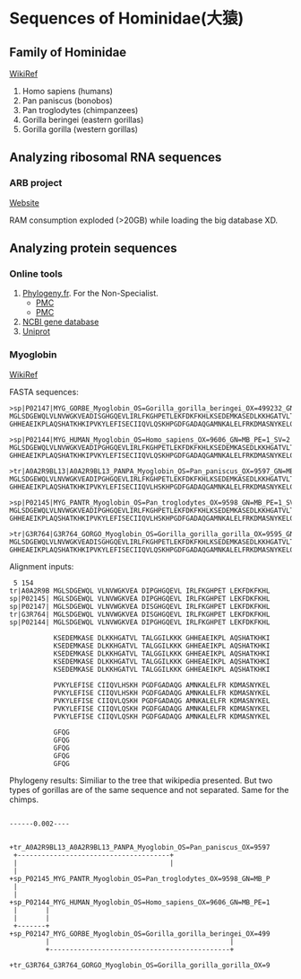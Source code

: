 # Sequences of Hominidae(大猿)

## Family of Hominidae

[WikiRef](https://en.wikipedia.org/wiki/Hominidae)

1. Homo sapiens (humans)
2. Pan paniscus (bonobos)
3. Pan troglodytes (chimpanzees)
4. Gorilla beringei (eastern gorillas)
5. Gorilla gorilla (western gorillas)

## Analyzing ribosomal RNA sequences

### ARB project

[Website](https://www.arb-silva.de/)

RAM consumption exploded (>20GB) while loading the big database XD.

## Analyzing protein sequences

### Online tools

1. [Phylogeny.fr](http://www.phylogeny.fr/). For the Non-Specialist.
    - [PMC](https://www.ncbi.nlm.nih.gov/pmc/articles/PMC2447785/)
    - [PMC](https://www.ncbi.nlm.nih.gov/pmc/articles/PMC2821324/)
2. [NCBI gene database](https://www.ncbi.nlm.nih.gov/gene?Db=gene)
3. [Uniprot](https://www.uniprot.org)

### Myoglobin

[WikiRef](https://en.wikipedia.org/wiki/Myoglobin)

FASTA sequences:

```
>sp|P02147|MYG_GORBE_Myoglobin_OS=Gorilla_gorilla_beringei_OX=499232_GN=MB_PE=1
MGLSDGEWQLVLNVWGKVEADISGHGQEVLIRLFKGHPETLEKFDKFKHLKSEDEMKASEDLKKHGATVLTALGGILKKK
GHHEAEIKPLAQSHATKHKIPVKYLEFISECIIQVLQSKHPGDFGADAQGAMNKALELFRKDMASNYKELGFQG

>sp|P02144|MYG_HUMAN_Myoglobin_OS=Homo_sapiens_OX=9606_GN=MB_PE=1_SV=2
MGLSDGEWQLVLNVWGKVEADIPGHGQEVLIRLFKGHPETLEKFDKFKHLKSEDEMKASEDLKKHGATVLTALGGILKKK
GHHEAEIKPLAQSHATKHKIPVKYLEFISECIIQVLQSKHPGDFGADAQGAMNKALELFRKDMASNYKELGFQG

>tr|A0A2R9BL13|A0A2R9BL13_PANPA_Myoglobin_OS=Pan_paniscus_OX=9597_GN=MB_PE=4_SV=
MGLSDGEWQLVLNVWGKVEADIPGHGQEVLIRLFKGHPETLEKFDKFKHLKSEDEMKASEDLKKHGATVLTALGGILKKK
GHHEAEIKPLAQSHATKHKIPVKYLEFISECIIQVLHSKHPGDFGADAQGAMNKALELFRKDMASNYKELGFQG

>sp|P02145|MYG_PANTR_Myoglobin_OS=Pan_troglodytes_OX=9598_GN=MB_PE=1_SV=2
MGLSDGEWQLVLNVWGKVEADIPGHGQEVLIRLFKGHPETLEKFDKFKHLKSEDEMKASEDLKKHGATVLTALGGILKKK
GHHEAEIKPLAQSHATKHKIPVKYLEFISECIIQVLHSKHPGDFGADAQGAMNKALELFRKDMASNYKELGFQG

>tr|G3R764|G3R764_GORGO_Myoglobin_OS=Gorilla_gorilla_gorilla_OX=9595_GN=MB_PE=3
MGLSDGEWQLVLNVWGKVEADISGHGQEVLIRLFKGHPETLEKFDKFKHLKSEDEMKASEDLKKHGATVLTALGGILKKK
GHHEAEIKPLAQSHATKHKIPVKYLEFISECIIQVLQSKHPGDFGADAQGAMNKALELFRKDMASNYKELGFQG
```

Alignment inputs:

```
 5 154
tr|A0A2R9B MGLSDGEWQL VLNVWGKVEA DIPGHGQEVL IRLFKGHPET LEKFDKFKHL
sp|P02145| MGLSDGEWQL VLNVWGKVEA DIPGHGQEVL IRLFKGHPET LEKFDKFKHL
sp|P02147| MGLSDGEWQL VLNVWGKVEA DISGHGQEVL IRLFKGHPET LEKFDKFKHL
tr|G3R764| MGLSDGEWQL VLNVWGKVEA DISGHGQEVL IRLFKGHPET LEKFDKFKHL
sp|P02144| MGLSDGEWQL VLNVWGKVEA DIPGHGQEVL IRLFKGHPET LEKFDKFKHL

           KSEDEMKASE DLKKHGATVL TALGGILKKK GHHEAEIKPL AQSHATKHKI
           KSEDEMKASE DLKKHGATVL TALGGILKKK GHHEAEIKPL AQSHATKHKI
           KSEDEMKASE DLKKHGATVL TALGGILKKK GHHEAEIKPL AQSHATKHKI
           KSEDEMKASE DLKKHGATVL TALGGILKKK GHHEAEIKPL AQSHATKHKI
           KSEDEMKASE DLKKHGATVL TALGGILKKK GHHEAEIKPL AQSHATKHKI

           PVKYLEFISE CIIQVLHSKH PGDFGADAQG AMNKALELFR KDMASNYKEL
           PVKYLEFISE CIIQVLHSKH PGDFGADAQG AMNKALELFR KDMASNYKEL
           PVKYLEFISE CIIQVLQSKH PGDFGADAQG AMNKALELFR KDMASNYKEL
           PVKYLEFISE CIIQVLQSKH PGDFGADAQG AMNKALELFR KDMASNYKEL
           PVKYLEFISE CIIQVLQSKH PGDFGADAQG AMNKALELFR KDMASNYKEL

           GFQG
           GFQG
           GFQG
           GFQG
           GFQG

```

Phylogeny results: Similiar to the tree that wikipedia presented. But two types of gorillas are of the same sequence and not separated. Same for the chimps.

```
                                                                                                    ------0.002----
 
                                        +tr_A0A2R9BL13_A0A2R9BL13_PANPA_Myoglobin_OS=Pan_paniscus_OX=9597
 +--------------------------------------+
 |                                      |
 |                                      +sp_P02145_MYG_PANTR_Myoglobin_OS=Pan_troglodytes_OX=9598_GN=MB_P
 |
 |       +sp_P02144_MYG_HUMAN_Myoglobin_OS=Homo_sapiens_OX=9606_GN=MB_PE=1
 |       |
 |       |
 +-------+                                             +sp_P02147_MYG_GORBE_Myoglobin_OS=Gorilla_gorilla_beringei_OX=499
         |                                             |
         +---------------------------------------------+
                                                       +tr_G3R764_G3R764_GORGO_Myoglobin_OS=Gorilla_gorilla_gorilla_OX=9
```

